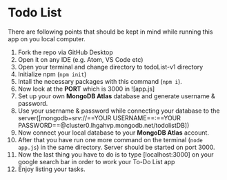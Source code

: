 # Todo List
There are following points that should be kept in mind while running this app on you local computer.
1. Fork the repo via GitHub Desktop
2. Open it on any IDE (e.g. Atom, VS Code etc)
3. Open your terminal and change directory to todoList-v1 directory
4. Initialize npm (```npm init```)
5. Intall the necessary packages with this command (```npm i```).
6. Now look at the **PORT** which is 3000 in ![app.js]
7. Set up your own **MongoDB Atlas** database and generate username & password.
8. Use your username & password while connecting your database to the server([mongodb+srv://==YOUR USERNAME==:==YOUR PASSWORD==@cluster0.lhgahvp.mongodb.net/todolistDB])
9. Now connect your local database to your **MongoDB Atlas** account.
10. After that you have run one more command on the terminal (```node app.js```) in the same directory. Server should be started on port 3000.
11. Now the last thing you have to do is to type [localhost:3000] on your google search bar in order to work your To-Do List app
12. Enjoy listing your tasks.
